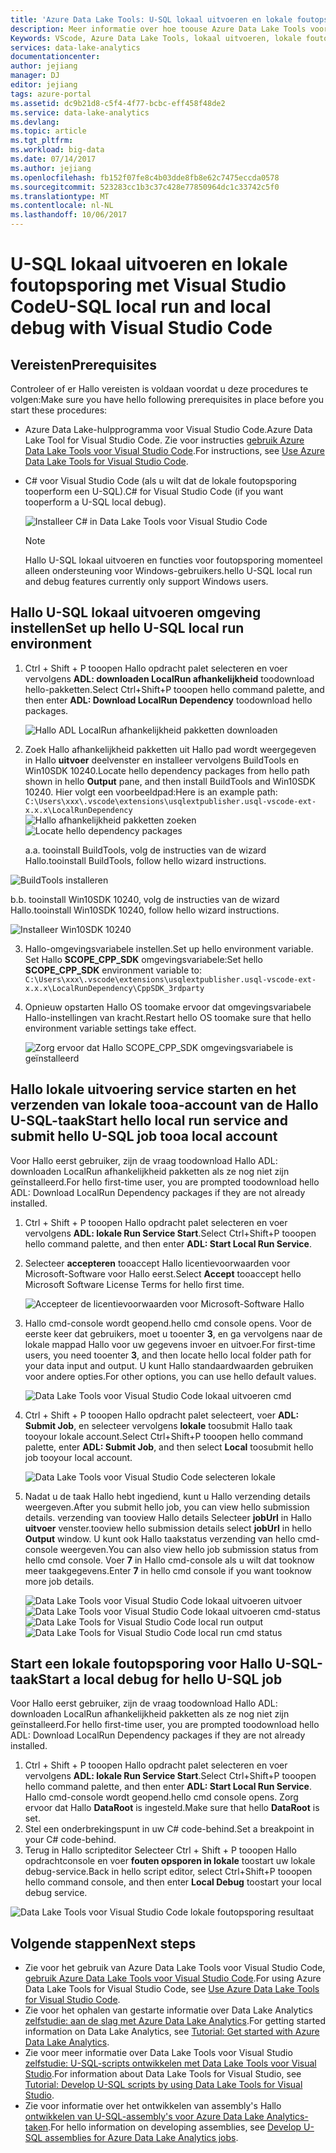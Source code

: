 ```yaml
---
title: 'Azure Data Lake Tools: U-SQL lokaal uitvoeren en lokale foutopsporing met Visual Studio Code | Microsoft Docs'
description: Meer informatie over hoe toouse Azure Data Lake Tools voor Visual Studio Code toolocal uitgevoerd en lokale fouten.
Keywords: VScode, Azure Data Lake Tools, lokaal uitvoeren, lokale foutopsporing, lokale Debug preview opslagbestand uploaden toostorage pad
services: data-lake-analytics
documentationcenter: 
author: jejiang
manager: DJ
editor: jejiang
tags: azure-portal
ms.assetid: dc9b21d8-c5f4-4f77-bcbc-eff458f48de2
ms.service: data-lake-analytics
ms.devlang: 
ms.topic: article
ms.tgt_pltfrm: 
ms.workload: big-data
ms.date: 07/14/2017
ms.author: jejiang
ms.openlocfilehash: fb152f07fe8c4b03dde8fb8e62c7475eccda0578
ms.sourcegitcommit: 523283cc1b3c37c428e77850964dc1c33742c5f0
ms.translationtype: MT
ms.contentlocale: nl-NL
ms.lasthandoff: 10/06/2017
---
```

# <a name="u-sql-local-run-and-local-debug-with-visual-studio-code"></a><span data-ttu-id="6cce0-104">U-SQL lokaal uitvoeren en lokale foutopsporing met Visual Studio Code</span><span class="sxs-lookup"><span data-stu-id="6cce0-104">U-SQL local run and local debug with Visual Studio Code</span></span>

## <a name="prerequisites"></a><span data-ttu-id="6cce0-105">Vereisten</span><span class="sxs-lookup"><span data-stu-id="6cce0-105">Prerequisites</span></span>
<span data-ttu-id="6cce0-106">Controleer of er Hallo vereisten is voldaan voordat u deze procedures te volgen:</span><span class="sxs-lookup"><span data-stu-id="6cce0-106">Make sure you have hello following prerequisites in place before you start these procedures:</span></span>
- <span data-ttu-id="6cce0-107">Azure Data Lake-hulpprogramma voor Visual Studio Code.</span><span class="sxs-lookup"><span data-stu-id="6cce0-107">Azure Data Lake Tool for Visual Studio Code.</span></span> <span data-ttu-id="6cce0-108">Zie voor instructies [gebruik Azure Data Lake Tools voor Visual Studio Code](data-lake-analytics-data-lake-tools-for-vscode.md).</span><span class="sxs-lookup"><span data-stu-id="6cce0-108">For instructions, see [Use Azure Data Lake Tools for Visual Studio Code](data-lake-analytics-data-lake-tools-for-vscode.md).</span></span>
- <span data-ttu-id="6cce0-109">C# voor Visual Studio Code (als u wilt dat de lokale foutopsporing tooperform een U-SQL).</span><span class="sxs-lookup"><span data-stu-id="6cce0-109">C# for Visual Studio Code (if you want tooperform a U-SQL local debug).</span></span>

   ![Installeer C# in Data Lake Tools voor Visual Studio Code](./media/data-lake-analytics-data-lake-tools-for-vscode-local-run-and-debug/data-lake-tools-for-vscode-install-ms-vscodecsharp.png)
   
   > [!NOTE]
   > <span data-ttu-id="6cce0-111">Hallo U-SQL lokaal uitvoeren en functies voor foutopsporing momenteel alleen ondersteuning voor Windows-gebruikers.</span><span class="sxs-lookup"><span data-stu-id="6cce0-111">hello U-SQL local run and debug features currently only support Windows users.</span></span> 


## <a name="set-up-hello-u-sql-local-run-environment"></a><span data-ttu-id="6cce0-112">Hallo U-SQL lokaal uitvoeren omgeving instellen</span><span class="sxs-lookup"><span data-stu-id="6cce0-112">Set up hello U-SQL local run environment</span></span>

1. <span data-ttu-id="6cce0-113">Ctrl + Shift + P tooopen Hallo opdracht palet selecteren en voer vervolgens **ADL: downloaden LocalRun afhankelijkheid** toodownload hello-pakketten.</span><span class="sxs-lookup"><span data-stu-id="6cce0-113">Select Ctrl+Shift+P tooopen hello command palette, and then enter **ADL: Download LocalRun Dependency** toodownload hello packages.</span></span>  

   ![Hallo ADL LocalRun afhankelijkheid pakketten downloaden](./media/data-lake-analytics-data-lake-tools-for-vscode-local-run-and-debug/DownloadLocalRun.png)

2. <span data-ttu-id="6cce0-115">Zoek Hallo afhankelijkheid pakketten uit Hallo pad wordt weergegeven in Hallo **uitvoer** deelvenster en installeer vervolgens BuildTools en Win10SDK 10240.</span><span class="sxs-lookup"><span data-stu-id="6cce0-115">Locate hello dependency packages from hello path shown in hello **Output** pane, and then install BuildTools and Win10SDK 10240.</span></span> <span data-ttu-id="6cce0-116">Hier volgt een voorbeeldpad:</span><span class="sxs-lookup"><span data-stu-id="6cce0-116">Here is an example path:</span></span>  
`C:\Users\xxx\.vscode\extensions\usqlextpublisher.usql-vscode-ext-x.x.x\LocalRunDependency
`  
  <span data-ttu-id="6cce0-117">![Hallo afhankelijkheid pakketten zoeken](./media/data-lake-analytics-data-lake-tools-for-vscode-local-run-and-debug/LocateDependencyPath.png)</span><span class="sxs-lookup"><span data-stu-id="6cce0-117">![Locate hello dependency packages](./media/data-lake-analytics-data-lake-tools-for-vscode-local-run-and-debug/LocateDependencyPath.png)</span></span>

   <span data-ttu-id="6cce0-118">a.</span><span class="sxs-lookup"><span data-stu-id="6cce0-118">a.</span></span> <span data-ttu-id="6cce0-119">tooinstall BuildTools, volg de instructies van de wizard Hallo.</span><span class="sxs-lookup"><span data-stu-id="6cce0-119">tooinstall BuildTools, follow hello wizard instructions.</span></span>   

  ![BuildTools installeren](./media/data-lake-analytics-data-lake-tools-for-vscode-local-run-and-debug/InstallBuildTools.png)

   <span data-ttu-id="6cce0-121">b.</span><span class="sxs-lookup"><span data-stu-id="6cce0-121">b.</span></span> <span data-ttu-id="6cce0-122">tooinstall Win10SDK 10240, volg de instructies van de wizard Hallo.</span><span class="sxs-lookup"><span data-stu-id="6cce0-122">tooinstall Win10SDK 10240, follow hello wizard instructions.</span></span>  

  ![Installeer Win10SDK 10240](./media/data-lake-analytics-data-lake-tools-for-vscode-local-run-and-debug/InstallWin10SDK.png)

3. <span data-ttu-id="6cce0-124">Hallo-omgevingsvariabele instellen.</span><span class="sxs-lookup"><span data-stu-id="6cce0-124">Set up hello environment variable.</span></span> <span data-ttu-id="6cce0-125">Set Hallo **SCOPE_CPP_SDK** omgevingsvariabele:</span><span class="sxs-lookup"><span data-stu-id="6cce0-125">Set hello **SCOPE_CPP_SDK** environment variable to:</span></span>  
`C:\Users\xxx\.vscode\extensions\usqlextpublisher.usql-vscode-ext-x.x.x\LocalRunDependency\CppSDK_3rdparty
`  
4. <span data-ttu-id="6cce0-126">Opnieuw opstarten Hallo OS toomake ervoor dat omgevingsvariabele Hallo-instellingen van kracht.</span><span class="sxs-lookup"><span data-stu-id="6cce0-126">Restart hello OS toomake sure that hello environment variable settings take effect.</span></span>  

   ![Zorg ervoor dat Hallo SCOPE_CPP_SDK omgevingsvariabele is geïnstalleerd](./media/data-lake-analytics-data-lake-tools-for-vscode-local-run-and-debug/ConfigScopeCppSDk.png)

## <a name="start-hello-local-run-service-and-submit-hello-u-sql-job-tooa-local-account"></a><span data-ttu-id="6cce0-128">Hallo lokale uitvoering service starten en het verzenden van lokale tooa-account van de Hallo U-SQL-taak</span><span class="sxs-lookup"><span data-stu-id="6cce0-128">Start hello local run service and submit hello U-SQL job tooa local account</span></span> 
<span data-ttu-id="6cce0-129">Voor Hallo eerst gebruiker, zijn de vraag toodownload Hallo ADL: downloaden LocalRun afhankelijkheid pakketten als ze nog niet zijn geïnstalleerd.</span><span class="sxs-lookup"><span data-stu-id="6cce0-129">For hello first-time user, you are prompted toodownload hello ADL: Download LocalRun Dependency packages if they are not already installed.</span></span>
1. <span data-ttu-id="6cce0-130">Ctrl + Shift + P tooopen Hallo opdracht palet selecteren en voer vervolgens **ADL: lokale Run Service Start**.</span><span class="sxs-lookup"><span data-stu-id="6cce0-130">Select Ctrl+Shift+P tooopen hello command palette, and then enter **ADL: Start Local Run Service**.</span></span>
2. <span data-ttu-id="6cce0-131">Selecteer **accepteren** tooaccept Hallo licentievoorwaarden voor Microsoft-Software voor Hallo eerst.</span><span class="sxs-lookup"><span data-stu-id="6cce0-131">Select **Accept** tooaccept hello Microsoft Software License Terms for hello first time.</span></span> 

   ![Accepteer de licentievoorwaarden voor Microsoft-Software Hallo](./media/data-lake-analytics-data-lake-tools-for-vscode-local-run-and-debug/AcceptEULA.png)   
3. <span data-ttu-id="6cce0-133">Hallo cmd-console wordt geopend.</span><span class="sxs-lookup"><span data-stu-id="6cce0-133">hello cmd console opens.</span></span> <span data-ttu-id="6cce0-134">Voor de eerste keer dat gebruikers, moet u tooenter **3**, en ga vervolgens naar de lokale mappad Hallo voor uw gegevens invoer en uitvoer.</span><span class="sxs-lookup"><span data-stu-id="6cce0-134">For first-time users, you need tooenter **3**, and then locate hello local folder path for your data input and output.</span></span> <span data-ttu-id="6cce0-135">U kunt Hallo standaardwaarden gebruiken voor andere opties.</span><span class="sxs-lookup"><span data-stu-id="6cce0-135">For other options, you can use hello default values.</span></span> 

   ![Data Lake Tools voor Visual Studio Code lokaal uitvoeren cmd](./media/data-lake-analytics-data-lake-tools-for-vscode-local-run-and-debug/data-lake-tools-for-vscode-local-run-cmd.png)
4. <span data-ttu-id="6cce0-137">Ctrl + Shift + P tooopen Hallo opdracht palet selecteert, voer **ADL: Submit Job**, en selecteer vervolgens **lokale** toosubmit Hallo taak tooyour lokale account.</span><span class="sxs-lookup"><span data-stu-id="6cce0-137">Select Ctrl+Shift+P tooopen hello command palette, enter **ADL: Submit Job**, and then select **Local** toosubmit hello job tooyour local account.</span></span>

   ![Data Lake Tools voor Visual Studio Code selecteren lokale](./media/data-lake-analytics-data-lake-tools-for-vscode-local-run-and-debug/data-lake-tools-for-vscode-select-local.png)
5. <span data-ttu-id="6cce0-139">Nadat u de taak Hallo hebt ingediend, kunt u Hallo verzending details weergeven.</span><span class="sxs-lookup"><span data-stu-id="6cce0-139">After you submit hello job, you can view hello submission details.</span></span> <span data-ttu-id="6cce0-140">verzending van tooview Hallo details Selecteer **jobUrl** in Hallo **uitvoer** venster.</span><span class="sxs-lookup"><span data-stu-id="6cce0-140">tooview hello submission details select **jobUrl** in hello **Output** window.</span></span> <span data-ttu-id="6cce0-141">U kunt ook Hallo taakstatus verzending van hello cmd-console weergeven.</span><span class="sxs-lookup"><span data-stu-id="6cce0-141">You can also view hello job submission status from hello cmd console.</span></span> <span data-ttu-id="6cce0-142">Voer **7** in Hallo cmd-console als u wilt dat tooknow meer taakgegevens.</span><span class="sxs-lookup"><span data-stu-id="6cce0-142">Enter **7** in hello cmd console if you want tooknow more job details.</span></span>

   <span data-ttu-id="6cce0-143">![Data Lake Tools voor Visual Studio Code lokaal uitvoeren uitvoer](./media/data-lake-analytics-data-lake-tools-for-vscode-local-run-and-debug/data-lake-tools-for-vscode-local-run-result.png)
   ![Data Lake Tools voor Visual Studio Code lokaal uitvoeren cmd-status](./media/data-lake-analytics-data-lake-tools-for-vscode-local-run-and-debug/data-lake-tools-for-vscode-localrun-cmd-status.png)</span><span class="sxs-lookup"><span data-stu-id="6cce0-143">![Data Lake Tools for Visual Studio Code local run output](./media/data-lake-analytics-data-lake-tools-for-vscode-local-run-and-debug/data-lake-tools-for-vscode-local-run-result.png)
![Data Lake Tools for Visual Studio Code local run cmd status](./media/data-lake-analytics-data-lake-tools-for-vscode-local-run-and-debug/data-lake-tools-for-vscode-localrun-cmd-status.png)</span></span> 


## <a name="start-a-local-debug-for-hello-u-sql-job"></a><span data-ttu-id="6cce0-144">Start een lokale foutopsporing voor Hallo U-SQL-taak</span><span class="sxs-lookup"><span data-stu-id="6cce0-144">Start a local debug for hello U-SQL job</span></span>  
<span data-ttu-id="6cce0-145">Voor Hallo eerst gebruiker, zijn de vraag toodownload Hallo ADL: downloaden LocalRun afhankelijkheid pakketten als ze nog niet zijn geïnstalleerd.</span><span class="sxs-lookup"><span data-stu-id="6cce0-145">For hello first-time user, you are prompted toodownload hello ADL: Download LocalRun Dependency packages if they are not already installed.</span></span>
  
1. <span data-ttu-id="6cce0-146">Ctrl + Shift + P tooopen Hallo opdracht palet selecteren en voer vervolgens **ADL: lokale Run Service Start**.</span><span class="sxs-lookup"><span data-stu-id="6cce0-146">Select Ctrl+Shift+P tooopen hello command palette, and then enter **ADL: Start Local Run Service**.</span></span> <span data-ttu-id="6cce0-147">Hallo cmd-console wordt geopend.</span><span class="sxs-lookup"><span data-stu-id="6cce0-147">hello cmd console opens.</span></span> <span data-ttu-id="6cce0-148">Zorg ervoor dat Hallo **DataRoot** is ingesteld.</span><span class="sxs-lookup"><span data-stu-id="6cce0-148">Make sure that hello **DataRoot** is set.</span></span>
3. <span data-ttu-id="6cce0-149">Stel een onderbrekingspunt in uw C# code-behind.</span><span class="sxs-lookup"><span data-stu-id="6cce0-149">Set a breakpoint in your C# code-behind.</span></span>
4. <span data-ttu-id="6cce0-150">Terug in Hallo scripteditor Selecteer Ctrl + Shift + P tooopen Hallo opdrachtconsole en voer **fouten opsporen in lokale** toostart uw lokale debug-service.</span><span class="sxs-lookup"><span data-stu-id="6cce0-150">Back in hello script editor, select Ctrl+Shift+P tooopen hello command console, and then enter **Local Debug** toostart your local debug service.</span></span>

![Data Lake Tools voor Visual Studio Code lokale foutopsporing resultaat](./media/data-lake-analytics-data-lake-tools-for-vscode-local-run-and-debug/data-lake-tools-for-vscode-local-debug-result.png)


## <a name="next-steps"></a><span data-ttu-id="6cce0-152">Volgende stappen</span><span class="sxs-lookup"><span data-stu-id="6cce0-152">Next steps</span></span>
- <span data-ttu-id="6cce0-153">Zie voor het gebruik van Azure Data Lake Tools voor Visual Studio Code, [gebruik Azure Data Lake Tools voor Visual Studio Code](data-lake-analytics-data-lake-tools-for-vscode.md).</span><span class="sxs-lookup"><span data-stu-id="6cce0-153">For using Azure Data Lake Tools for Visual Studio Code, see [Use Azure Data Lake Tools for Visual Studio Code](data-lake-analytics-data-lake-tools-for-vscode.md).</span></span>
- <span data-ttu-id="6cce0-154">Zie voor het ophalen van gestarte informatie over Data Lake Analytics [zelfstudie: aan de slag met Azure Data Lake Analytics](data-lake-analytics-get-started-portal.md).</span><span class="sxs-lookup"><span data-stu-id="6cce0-154">For getting started information on Data Lake Analytics, see [Tutorial: Get started with Azure Data Lake Analytics](data-lake-analytics-get-started-portal.md).</span></span>
- <span data-ttu-id="6cce0-155">Zie voor meer informatie over Data Lake Tools voor Visual Studio [zelfstudie: U-SQL-scripts ontwikkelen met Data Lake Tools voor Visual Studio](data-lake-analytics-data-lake-tools-get-started.md).</span><span class="sxs-lookup"><span data-stu-id="6cce0-155">For information about Data Lake Tools for Visual Studio, see [Tutorial: Develop U-SQL scripts by using Data Lake Tools for Visual Studio](data-lake-analytics-data-lake-tools-get-started.md).</span></span>
- <span data-ttu-id="6cce0-156">Zie voor informatie over het ontwikkelen van assembly's Hallo [ontwikkelen van U-SQL-assembly's voor Azure Data Lake Analytics-taken](data-lake-analytics-u-sql-develop-assemblies.md).</span><span class="sxs-lookup"><span data-stu-id="6cce0-156">For hello information on developing assemblies, see [Develop U-SQL assemblies for Azure Data Lake Analytics jobs](data-lake-analytics-u-sql-develop-assemblies.md).</span></span>
